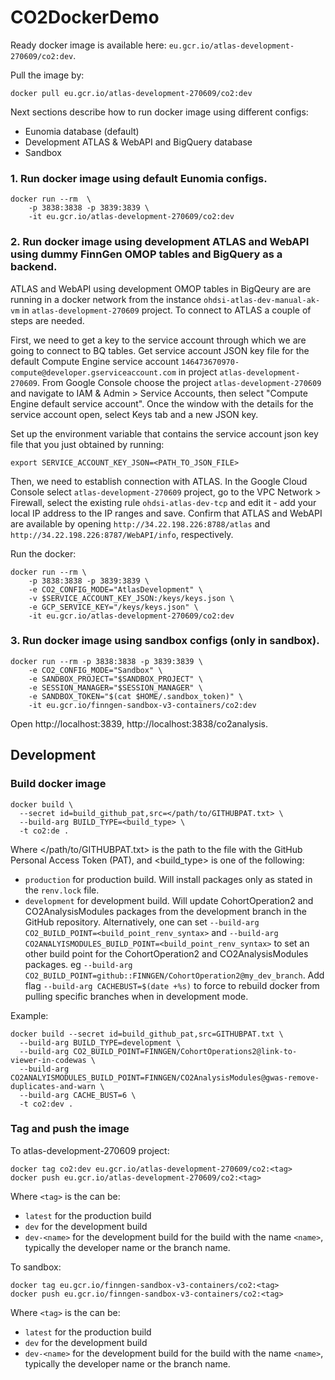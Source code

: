 # CO2DockerDemo

Ready docker image is available here: `eu.gcr.io/atlas-development-270609/co2:dev`. 

Pull the image by:
```
docker pull eu.gcr.io/atlas-development-270609/co2:dev
```

Next sections describe how to run docker image using different configs:
- Eunomia database (default)
- Development ATLAS & WebAPI and BigQuery database
- Sandbox 

### 1. Run docker image using default Eunomia configs.
```
docker run --rm  \
    -p 3838:3838 -p 3839:3839 \
    -it eu.gcr.io/atlas-development-270609/co2:dev
```

### 2. Run docker image using development ATLAS and WebAPI using dummy FinnGen OMOP tables and BigQuery as a backend.

ATLAS and WebAPI using development OMOP tables in BigQeury are are running in a docker network from the instance `ohdsi-atlas-dev-manual-ak-vm` in `atlas-development-270609` project. To connect to ATLAS a couple of steps are needed.

First, we need to get a key to the service account through which we are going to connect to BQ tables.
Get service account JSON key file for the default Compute Engine service account `146473670970-compute@developer.gserviceaccount.com` in project `atlas-development-270609`. From Google Console choose the project `atlas-development-270609` and navigate to IAM & Admin > Service Accounts, then select "Compute Engine default service account". Once the window with the details for the service account open, select Keys tab and a new JSON key.
 
Set up the environment variable that contains the service account json key file that you just obtained by running:
```
export SERVICE_ACCOUNT_KEY_JSON=<PATH_TO_JSON_FILE>
```

Then, we need to establish connection with ATLAS. In the Google Cloud Console select `atlas-development-270609` project, go to the VPC Network > Firewall, select the existing rule `ohdsi-atlas-dev-tcp` and edit it - add your local IP address to the IP ranges and save. Confirm that ATLAS and WebAPI are available by opening `http://34.22.198.226:8788/atlas` and `http://34.22.198.226:8787/WebAPI/info`, respectively.

Run the docker:
```
docker run --rm \
    -p 3838:3838 -p 3839:3839 \
    -e CO2_CONFIG_MODE="AtlasDevelopment" \
    -v $SERVICE_ACCOUNT_KEY_JSON:/keys/keys.json \
    -e GCP_SERVICE_KEY="/keys/keys.json" \
    -it eu.gcr.io/atlas-development-270609/co2:dev
```


### 3. Run docker image using sandbox configs (only in sandbox).

```
docker run --rm -p 3838:3838 -p 3839:3839 \
    -e CO2_CONFIG_MODE="Sandbox" \
    -e SANDBOX_PROJECT="$SANDBOX_PROJECT" \
    -e SESSION_MANAGER="$SESSION_MANAGER" \
    -e SANDBOX_TOKEN="$(cat $HOME/.sandbox_token)" \
    -it eu.gcr.io/finngen-sandbox-v3-containers/co2:dev
```

Open http://localhost:3839, http://localhost:3838/co2analysis. 


## Development

### Build docker image

```
docker build \
  --secret id=build_github_pat,src=</path/to/GITHUBPAT.txt> \
  --build-arg BUILD_TYPE=<build_type> \
  -t co2:de . 
```

Where </path/to/GITHUBPAT.txt> is the path to the file with the GitHub Personal Access Token (PAT), and <build_type> is one of the following:
- `production` for production build. Will install packages only as stated in the `renv.lock` file.
- `development` for development build. Will update CohortOperation2 and CO2AnalysisModules packages from the development branch in the GitHub repository.
Alternatively, one can set `--build-arg CO2_BUILD_POINT=<build_point_renv_syntax>` and `--build-arg CO2ANALYISMODULES_BUILD_POINT=<build_point_renv_syntax>` to set an other build point for the CohortOperation2 and CO2AnalysisModules packages. eg `--build-arg CO2_BUILD_POINT=github::FINNGEN/CohortOperation2@my_dev_branch`. Add flag `--build-arg CACHEBUST=$(date +%s)` to force to rebuild docker from pulling specific branches when in development mode.

Example:
```
docker build --secret id=build_github_pat,src=GITHUBPAT.txt \
  --build-arg BUILD_TYPE=development \
  --build-arg CO2_BUILD_POINT=FINNGEN/CohortOperations2@link-to-viewer-in-codewas \
  --build-arg CO2ANALYISMODULES_BUILD_POINT=FINNGEN/CO2AnalysisModules@gwas-remove-duplicates-and-warn \
  --build-arg CACHE_BUST=6 \
  -t co2:dev .
```

### Tag and push the image 

To atlas-development-270609 project:

```
docker tag co2:dev eu.gcr.io/atlas-development-270609/co2:<tag>
docker push eu.gcr.io/atlas-development-270609/co2:<tag>
```

Where `<tag>` is the can be:
- `latest` for the production build
- `dev` for the development build
- `dev-<name>` for the development build for the build with the name `<name>`, typically the developer name or the branch name.

To sandbox:

```
docker tag eu.gcr.io/finngen-sandbox-v3-containers/co2:<tag>
docker push eu.gcr.io/finngen-sandbox-v3-containers/co2:<tag>
```
Where `<tag>` is the can be:
- `latest` for the production build
- `dev` for the development build
- `dev-<name>` for the development build for the build with the name `<name>`, typically the developer name or the branch name.
